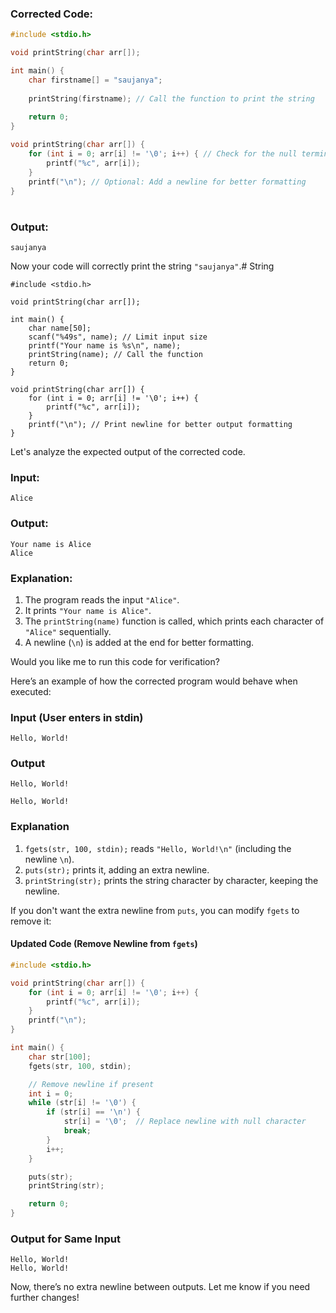 
### Corrected Code:
```c
#include <stdio.h>

void printString(char arr[]);

int main() {
    char firstname[] = "saujanya";
    
    printString(firstname); // Call the function to print the string
    
    return 0;
}

void printString(char arr[]) {
    for (int i = 0; arr[i] != '\0'; i++) { // Check for the null terminator
        printf("%c", arr[i]);
    }
    printf("\n"); // Optional: Add a newline for better formatting
}
```

#
### Output:
```
saujanya
``` 

Now your code will correctly print the string `"saujanya"`.# String

```
#include <stdio.h>

void printString(char arr[]);

int main() {
    char name[50];
    scanf("%49s", name); // Limit input size
    printf("Your name is %s\n", name);
    printString(name); // Call the function
    return 0;
}

void printString(char arr[]) {
    for (int i = 0; arr[i] != '\0'; i++) {
        printf("%c", arr[i]);
    }
    printf("\n"); // Print newline for better output formatting
}

```
Let's analyze the expected output of the corrected code.

### **Input:**
```
Alice
```

### **Output:**
```
Your name is Alice
Alice
```

### **Explanation:**
1. The program reads the input `"Alice"`.
2. It prints `"Your name is Alice"`.
3. The `printString(name)` function is called, which prints each character of `"Alice"` sequentially.
4. A newline (`\n`) is added at the end for better formatting.

Would you like me to run this code for verification?

Here’s an example of how the corrected program would behave when executed:

### **Input (User enters in stdin)**
```
Hello, World!
```

### **Output**
```
Hello, World!

Hello, World!
```

### **Explanation**
1. `fgets(str, 100, stdin);` reads `"Hello, World!\n"` (including the newline `\n`).
2. `puts(str);` prints it, adding an extra newline.
3. `printString(str);` prints the string character by character, keeping the newline.

If you don't want the extra newline from `puts`, you can modify `fgets` to remove it:

#### **Updated Code (Remove Newline from `fgets`)**
```c
#include <stdio.h>

void printString(char arr[]) {
    for (int i = 0; arr[i] != '\0'; i++) {
        printf("%c", arr[i]);
    }
    printf("\n");
}

int main() {
    char str[100];
    fgets(str, 100, stdin);

    // Remove newline if present
    int i = 0;
    while (str[i] != '\0') {
        if (str[i] == '\n') {
            str[i] = '\0';  // Replace newline with null character
            break;
        }
        i++;
    }

    puts(str);
    printString(str);

    return 0;
}
```

### **Output for Same Input**
```
Hello, World!
Hello, World!
```

Now, there’s no extra newline between outputs. Let me know if you need further changes!
